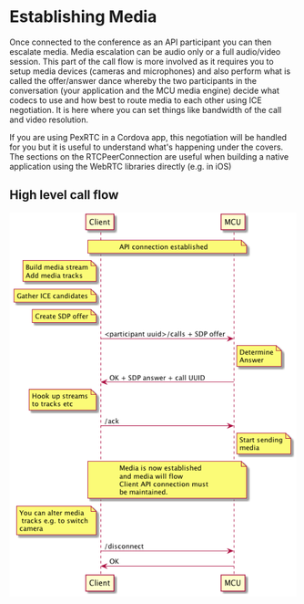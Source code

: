 ---
---
# Establishing Media

Once connected to the conference as an API participant you can then
escalate media.  Media escalation can be audio only or a full
audio/video session.  This part of the call flow is more involved as
it requires you to setup media devices (cameras and microphones) and
also perform what is called the offer/answer dance whereby the two
participants in the conversation (your application and the MCU media
engine) decide what codecs to use and how best to route media to each
other using ICE negotiation.  It is here where you can set things like
bandwidth of the call and video resolution.

If you are using PexRTC in a Cordova app, this negotiation will be handled for you but it is useful to understand what's happening under the covers.  The sections on the RTCPeerConnection are useful when building a native application using the WebRTC libraries directly (e.g. in iOS)

## High level call flow

<img src="images/media_flow_sequence.png" alt="basic media flow" style="display:block;margin:auto">
